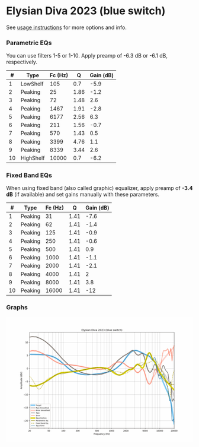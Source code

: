 # Elysian Diva 2023 (blue switch)
See [usage instructions](https://github.com/jaakkopasanen/AutoEq#usage) for more options and info.

### Parametric EQs
You can use filters 1-5 or 1-10. Apply preamp of -6.3 dB or -6.1 dB, respectively.

|   # | Type      |   Fc (Hz) |    Q |   Gain (dB) |
|-----|-----------|-----------|------|-------------|
|   1 | LowShelf  |       105 | 0.7  |        -5.9 |
|   2 | Peaking   |        25 | 1.86 |        -1.2 |
|   3 | Peaking   |        72 | 1.48 |         2.6 |
|   4 | Peaking   |      1467 | 1.91 |        -2.8 |
|   5 | Peaking   |      6177 | 2.56 |         6.3 |
|   6 | Peaking   |       211 | 1.56 |        -0.7 |
|   7 | Peaking   |       570 | 1.43 |         0.5 |
|   8 | Peaking   |      3399 | 4.76 |         1.1 |
|   9 | Peaking   |      8339 | 3.44 |         2.6 |
|  10 | HighShelf |     10000 | 0.7  |        -6.2 |

### Fixed Band EQs
When using fixed band (also called graphic) equalizer, apply preamp of **-3.4 dB** (if available) and set gains manually with these parameters.

|   # | Type    |   Fc (Hz) |    Q |   Gain (dB) |
|-----|---------|-----------|------|-------------|
|   1 | Peaking |        31 | 1.41 |        -7.6 |
|   2 | Peaking |        62 | 1.41 |        -1.4 |
|   3 | Peaking |       125 | 1.41 |        -0.9 |
|   4 | Peaking |       250 | 1.41 |        -0.6 |
|   5 | Peaking |       500 | 1.41 |         0.9 |
|   6 | Peaking |      1000 | 1.41 |        -1.1 |
|   7 | Peaking |      2000 | 1.41 |        -2.1 |
|   8 | Peaking |      4000 | 1.41 |         2   |
|   9 | Peaking |      8000 | 1.41 |         3.8 |
|  10 | Peaking |     16000 | 1.41 |       -12   |

### Graphs
![](./Elysian%20Diva%202023%20(blue%20switch).png)
